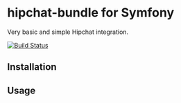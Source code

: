 # hipchat-bundle for Symfony

Very basic and simple Hipchat integration.

[![Build Status](https://travis-ci.org/nixilla/hipchat-bundle.svg?branch=master)](https://travis-ci.org/nixilla/hipchat-bundle)

## Installation

## Usage

